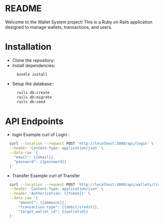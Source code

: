 # README

Welcome to the Wallet System project! This is a Ruby on Rails application designed to manage wallets, transactions, and users.

# Installation
  * Clone the repository:
  * Install dependencies:
    ```sh
      bundle install
    ```
  * Setup the database::
    ```sh
      rails db:create
      rails db:migrate
      rails db:seed
    ```
# API Endpoints

- login
Example curl of Login :
```sh
  curl --location --request POST 'http://localhost:3000/api/login' \
  --header 'Content-Type: application/json' \
  --data-raw '{
    "email": {{email}},
    "password": {{password}}
  }'
```

- Transfer
Example curl of Transfer
```sh
  curl --location --request POST 'http://localhost:3000/api/wallets/transfer' \
  --header 'Content-Type: application/json' \
  --header 'Authorization: {{token}}' \
  --data-raw '{
      "amount": {{ammount}},
      "transaction_type": {{debit/credit}},
      "target_wallet_id": {{walletid}}
  }'
```